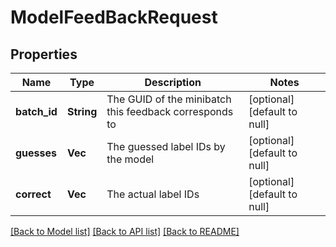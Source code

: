 # ModelFeedBackRequest

## Properties
Name | Type | Description | Notes
------------ | ------------- | ------------- | -------------
**batch_id** | **String** | The GUID of the minibatch this feedback corresponds to | [optional] [default to null]
**guesses** | **Vec<String>** | The guessed label IDs by the model | [optional] [default to null]
**correct** | **Vec<String>** | The actual label IDs | [optional] [default to null]

[[Back to Model list]](../README.md#documentation-for-models) [[Back to API list]](../README.md#documentation-for-api-endpoints) [[Back to README]](../README.md)


